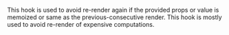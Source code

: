 This hook is used to avoid re-render again if the provided props or value is memoized or same as the previous-consecutive render. This hook is mostly used to avoid re-render of expensive computations.